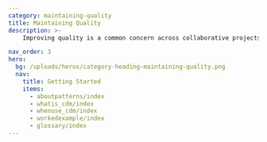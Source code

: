 ```yaml
---
category: maintaining-quality
title: Maintaining Quality
description: >-
    Improving quality is a common concern across collaborative projects, what approaches can be used to review, moderate or provide evidence that will help improve quality?

nav_order: 3
hero:
  bg: /uploads/heros/category-heading-maintaining-quality.png
  nav:
    title: Getting Started
    items:
      - aboutpatterns/index
      - whatis_cdm/index
      - whenuse_cdm/index
      - workedexample/index      
      - glossary/index 
---
```

